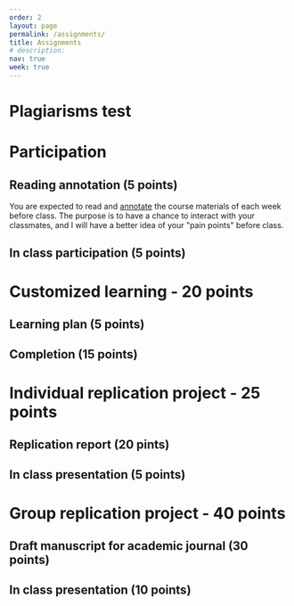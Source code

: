 ```yaml
---
order: 2
layout: page
permalink: /assignments/
title: Assignments
# description:
nav: true
week: true
---
```




# Plagiarisms test


# Participation

## Reading annotation (5 points)

You are expected to read and [annotate](#) the course materials of each week before class. The purpose is to have a chance to interact with your classmates, and I will have a better idea of your "pain points" before class.


## In class participation (5 points)

# Customized learning - 20 points
## Learning plan (5 points)
## Completion (15 points)

# Individual replication project - 25 points

## Replication report (20 pints)
## In class presentation (5 points)

# Group replication project - 40 points
## Draft manuscript for academic journal (30 points)
## In class presentation (10 points)

